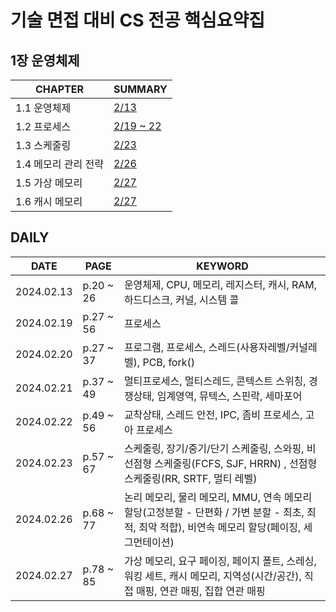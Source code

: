 # 기술 면접 대비 CS 전공 핵심요약집

## 1장 운영체제
| **CHAPTER**   | **SUMMARY**                                                                           |
|---------------|---------------------------------------------------------------------------------------|
| 1.1 운영체제      | [2/13](https://github.com/crystalYoo99/java/blob/main/CS/Chapter1/Chapter1-1.md)      |
| 1.2 프로세스      | [2/19 ~ 22](https://github.com/crystalYoo99/java/blob/main/CS/Chapter1/Chapter1-2.md) |
| 1.3 스케줄링      | [2/23](https://github.com/crystalYoo99/java/blob/main/CS/Chapter1/Chapter1-3.md)      |
| 1.4 메모리 관리 전략 | [2/26](https://github.com/crystalYoo99/java/blob/main/CS/Chapter1/Chapter1-4.md)      |
| 1.5 가상 메모리    | [2/27](https://github.com/crystalYoo99/java/blob/main/CS/Chapter1/Chapter1-5.md)      |
| 1.6 캐시 메모리    | [2/27](https://github.com/crystalYoo99/java/blob/main/CS/Chapter1/Chapter1-6.md)      |





## DAILY
| **DATE**   | **PAGE**  | **KEYWORD**                                                                                 |
|------------|-----------|---------------------------------------------------------------------------------------------|
| 2024.02.13 | p.20 ~ 26 | 운영체제, CPU, 메모리, 레지스터, 캐시, RAM, 하드디스크, 커널, 시스템 콜                                             |
| 2024.02.19 | p.27 ~ 56 | 프로세스                                                                                        |
| 2024.02.20 | p.27 ~ 37 | 프로그램, 프로세스, 스레드(사용자레벨/커널레벨), PCB, fork()                                                    |
| 2024.02.21 | p.37 ~ 49 | 멀티프로세스, 멀티스레드, 콘텍스트 스위칭, 경쟁상태, 임계영역, 뮤텍스, 스핀락, 세마포어                                         |
| 2024.02.22 | p.49 ~ 56 | 교착상태, 스레드 안전, IPC, 좀비 프로세스, 고아 프로세스                                                         |
| 2024.02.23 | p.57 ~ 67 | 스케줄링, 장기/중기/단기 스케줄링, 스와핑, 비선점형 스케줄링(FCFS, SJF, HRRN) , 선점형 스케줄링(RR, SRTF, 멀티 레벨)            |
| 2024.02.26 | p.68 ~ 77 | 논리 메모리, 물리 메모리, MMU, 연속 메모리 할당(고정분할 - 단편화 / 가변 분할 - 최초, 최적, 최악 적합), 비연속 메모리 할당(페이징, 세그먼테이션) |
| 2024.02.27 | p.78 ~ 85 | 가상 메모리, 요구 페이징, 페이지 폴트, 스레싱, 워킹 세트, 캐시 메모리, 지역성(시간/공간), 직접 매핑, 연관 매핑, 집합 연관 매핑              |


